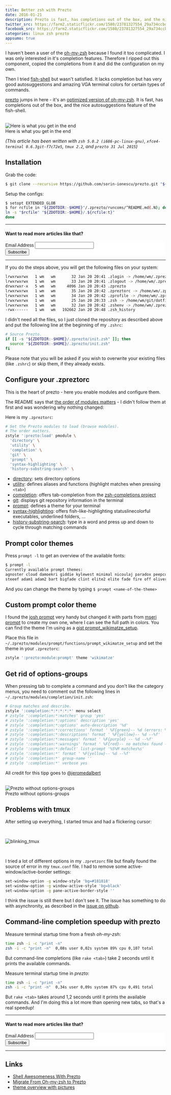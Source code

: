 ```yaml
---
title: Better zsh with Prezto
date: 2016-01-21
description: Prezto is fast, has completions out of the box, and the nice autosuggestions feature of the fish-shell.
twitter_src: https://farm2.staticflickr.com/1580/23781327554_29a734ccbd_o_d.png
facebook_src: https://farm2.staticflickr.com/1580/23781327554_29a734ccbd_o_d.png
categories: linux zsh prezto
appsumo: true
---
```


I haven't been a user of the [oh-my-zsh](https://github.com/robbyrussell/oh-my-zsh "oh-my-zsh") because I found it too
complicated. I was only interested in it's completion features. Therefore I ripped out this component, copied the completions from it and did the
configuration on my own.


Then I tried [fish-shell](https://github.com/sorin-ionescu/prezto "fish-shell") but wasn't satisfied.
It lacks completion but has very good autosuggestions and amazing VGA terminal colors for certain types of
commands.


[prezto](https://github.com/sorin-ionescu/prezto "prezto") jumps in here - it's an
[optimized version of oh-my-zsh](https://github.com/robbyrussell/oh-my-zsh/issues/377). It is fast,
has completions out of the box, and the nice autosuggestions feature of the fish-shell.


<br>

<img src="https://farm2.staticflickr.com/1580/23781327554_29a734ccbd_o_d.png" class="big center" alt="Here is what you get in the end"/>
<div class="caption">Here is what you get in the end</div>


*(This article has been written with `zsh 5.0.2 (i686-pc-linux-gnu)`, `xfce4-terminal 0.6.3git-f7c72e5`,
`tmux 2.2`, and `prezto 31 Jul 2015`)*


## Installation

Grab the code:


```sh
$ git clone --recursive https://github.com/sorin-ionescu/prezto.git "${ZDOTDIR:-$HOME}/.zprezto"
```


Setup the configs:


```sh
$ setopt EXTENDED_GLOB
$ for rcfile in "${ZDOTDIR:-$HOME}"/.zprezto/runcoms/^README.md(.N); do
ln -s "$rcfile" "${ZDOTDIR:-$HOME}/.${rcfile:t}"
done
```


<hr>
<div class="default alert">
  <h4>Want to read more articles like that?</h4>
  <link href="//cdn-images.mailchimp.com/embedcode/classic-10_7.css" rel="stylesheet" type="text/css">
  <style type="text/css">
    #mc_embed_signup{background:#fff; clear:left; font:14px Helvetica,Arial,sans-serif; }
    /* Add your own MailChimp form style overrides in your site stylesheet or in this style block.
       We recommend moving this block and the preceding CSS link to the HEAD of your HTML file. */
  </style>
  <div id="mc_embed_signup">
  <form action="//wikimatze.us6.list-manage.com/subscribe/post?u=4010f8ce18503766e176536f1&amp;id=863c3ac16a" method="post" id="mc-embedded-subscribe-form" name="mc-embedded-subscribe-form" class="validate" target="_blank" novalidate>
    <div id="mc_embed_signup_scroll">
    <div class="mc-field-group">
      <label for="mce-EMAIL">Email Address </label>
      <input type="email" value="" name="EMAIL" class="required email" id="mce-EMAIL">
    </div>
    <div id="mce-responses" class="clear">
      <div class="response" id="mce-error-response" style="display:none"></div>
      <div class="response" id="mce-success-response" style="display:none"></div>
    </div>
      <div style="position: absolute; left: -5000px;" aria-hidden="true"><input type="text" name="b_4010f8ce18503766e176536f1_863c3ac16a" tabindex="-1" value=""></div>
      <div class="clear"><input type="submit" value="Subscribe" name="subscribe" id="mc-embedded-subscribe" class="button"></div>
    </div>
  </form>
  </div>
</div>
<hr>


If you do the steps above, you will get the following files on your system:


```sh
lrwxrwxrwx   1 wm   wm       32 Jan 20 20:41 .zlogin -> /home/wm/.zprezto/runcoms/zlogin
lrwxrwxrwx   1 wm   wm       33 Jan 20 20:41 .zlogout -> /home/wm/.zprezto/runcoms/zlogout
drwxrwxr-x   5 wm   wm     4096 Jan 20 20:43 .zprezto
lrwxrwxrwx   1 wm   wm       35 Jan 20 20:42 .zpreztorc -> /home/wm/.zprezto/runcoms/zpreztorc
lrwxrwxrwx   1 wm   wm       34 Jan 20 20:42 .zprofile -> /home/wm/.zprezto/runcoms/zprofile
lrwxrwxrwx   1 wm   wm       25 Jan 20 20:33 .zsh -> /home/wm/git/dotfiles/zsh
lrwxrwxrwx   1 wm   wm       32 Jan 20 20:42 .zshenv -> /home/wm/.zprezto/runcoms/zshenv
-rwx------   1 wm   wm   192662 Jan 20 20:48 .zsh_history
```

I didn't need all the files, so I just cloned the repository as described above and put the following line at the
beginning of my `.zshrc`:


```sh
# Source Prezto.
if [[ -s "${ZDOTDIR:-$HOME}/.zprezto/init.zsh" ]]; then
  source "${ZDOTDIR:-$HOME}/.zprezto/init.zsh"
fi
```


Please note that you will be asked if you wish to overwrite your existing files (like `.zshrc`) or skip them, if they
already exists.


## Configure your .zpreztorc

This is the heart of prezto - here you enable modules and configure them.


The README says that [the order of modules matters](https://github.com/sorin-ionescu/prezto/blob/master/runcoms/zpreztorc#L25 "the modules order matters") - I didn't follow them at first and was wondering why nothing changed:


Here is my `.zpreztorc`:


```sh
# Set the Prezto modules to load (browse modules).
# The order matters.
zstyle ':prezto:load' pmodule \
  'directory' \
  'utility' \
  'completion' \
  'git' \
  'prompt' \
  'syntax-highlighting' \
  'history-substring-search' \
```


- [directory](https://github.com/sorin-ionescu/prezto/tree/master/modules/directory "directory"): sets directory options
- [utility](https://github.com/sorin-ionescu/prezto/tree/master/modules/utility "utility"): defines aliases and functions (highlight matches when pressing `<tab>`)
- [completion](https://github.com/sorin-ionescu/prezto/tree/master/modules/completion "completion"): offers tab-completion
from the [zsh-completions project](https://github.com/zsh-users/zsh-completions "zsh-completions project")
- [git](https://github.com/sorin-ionescu/prezto/tree/master/modules/git "git"): displays git repository information in the terminal
- [prompt](https://github.com/sorin-ionescu/prezto/tree/master/modules/prompt "prompt"): defines a theme for your terminal
- [syntax-highlighting](https://github.com/sorin-ionescu/prezto/tree/master/modules/syntax-highlighting "syntax-highlighting"): offers fish-like-highlighting statuslinecolorful executables, underlined folders, ...
- [history-substring-search](https://github.com/sorin-ionescu/prezto/tree/master/modules/history-substring-search "history-substring-search"): type in a word and press up and down to cycle through matching commands


## Prompt color themes

Press `prompt -l` to get an overview of the available fonts:


```sh
$ prompt -l
Currently available prompt themes:
agnoster cloud damoekri giddie kylewest minimal nicoulaj paradox peepcode powerline pure skwp smiley sorin
steeef adam1 adam2 bart bigfade clint elite2 elite fade fire off oliver pws redhat suse walters zefram
```


And you can change the theme by typing `$ prompt <name-of-the-theme>`


## Custom prompt color theme

I found the [josh prompt](https://gist.github.com/Veraticus/1b30a6b6cbe8dae57e9f#file-prompt_josh_setup-zsh "josh") very handy but changed it with parts from [mseri prompt](http://www.mseri.me/again-on-zsh/ "mseri") to create my own one, where I can see the full path in colors. You can find the theme I'm using as a [gist prompt\_wikimatze\_setup](https://gist.github.com/wikimatze/4c2fbaf8ebe1e8ce0c1f#file-prompt_wikimatze_setup "gist prompt\_wikimatze\_setup").

Place this file in `~/.zprezto/modules/prompt/functions/prompt_wikimatze_setup` and set the theme in your `.zpreztorc`:


```sh
zstyle ':prezto:module:prompt' theme 'wikimatze'
```


## Get rid of options-groups

When pressing tab to complete a command and you don't like the category menus, you need to comment out the following
lines in `~/.zprezto/modules/completion/init.zsh`:


```sh
# Group matches and describe.
zstyle ':completion:*:*:*:*:*' menu select
# zstyle ':completion:*:matches' group 'yes'
# zstyle ':completion:*:options' description 'yes'
# zstyle ':completion:*:options' auto-description '%d'
# zstyle ':completion:*:corrections' format ' %F{green}-- %d (errors: %e) --%f'
# zstyle ':completion:*:descriptions' format ' %F{yellow}-- %d --%f'
# zstyle ':completion:*:messages' format ' %F{purple} -- %d --%f'
# zstyle ':completion:*:warnings' format ' %F{red}-- no matches found --%f'
# zstyle ':completion:*:default' list-prompt '%S%M matches%s'
# zstyle ':completion:*' format ' %F{yellow}-- %d --%f'
# zstyle ':completion:*' group-name ''
# zstyle ':completion:*' verbose yes
```


All credit for this tipp goes to [@jeromedalbert](https://twitter.com/jeromedalbert "jeromedalbert")


<br>

<img src="https://farm2.staticflickr.com/1578/24113994870_9665eba9cf_o_d.png" class="big center" alt="Prezto without options-groups"/>
<div class="caption">Prezto without options-groups</div>


## Problems with tmux

After setting up everything, I started tmux and had a flickering cursor:


<br>

![blinking_tmux](https://cloud.githubusercontent.com/assets/264708/12245132/35b399fe-b8a7-11e5-9e57-22c571a5c185.gif)

<br>


I tried a lot of different options in my `.zpretzorc` file but finally found the source of error in my `tmux.conf` file. I
had to remove some active-window/active-border settings:


```sh
set-window-option -g window-style 'bg=#181818'
set-window-option -g window-active-style 'bg=black'
set-window-option -g pane-active-border-style ''
```


I think the issue is still there but I don't see it. The issue has something to do with asynchronity, as described in the [issue on github](https://github.com/sorin-ionescu/prezto/issues/796 "issue on github").


## Command-line completion speedup with prezto

Measure terminal startup time from a fresh *oh-my-zsh*:


```sh
time zsh -i -c "print -n"
zsh -i -c "print -n"  0,08s user 0,02s system 89% cpu 0,107 total
```


But command-line completions (like `rake <tab>`) take 2 seconds until it prints the available commands.


Measure terminal startup time in *prezto*:


```sh
time zsh -i -c "print -n"
zsh -i -c "print -n"  0,34s user 0,09s system 87% cpu 0,491 total
```


But `rake <tab>` takes around 1,2 seconds until it prints the available commands. And I'm doing this a lot more than
opening new tabs, so that's a real speedup!


<hr>
<div class="default alert">
  <h4>Want to read more articles like that?</h4>
  <link href="//cdn-images.mailchimp.com/embedcode/classic-10_7.css" rel="stylesheet" type="text/css">
  <style type="text/css">
    #mc_embed_signup{background:#fff; clear:left; font:14px Helvetica,Arial,sans-serif; }
    /* Add your own MailChimp form style overrides in your site stylesheet or in this style block.
       We recommend moving this block and the preceding CSS link to the HEAD of your HTML file. */
  </style>
  <div id="mc_embed_signup">
  <form action="//wikimatze.us6.list-manage.com/subscribe/post?u=4010f8ce18503766e176536f1&amp;id=863c3ac16a" method="post" id="mc-embedded-subscribe-form" name="mc-embedded-subscribe-form" class="validate" target="_blank" novalidate>
    <div id="mc_embed_signup_scroll">
    <div class="mc-field-group">
      <label for="mce-EMAIL">Email Address </label>
      <input type="email" value="" name="EMAIL" class="required email" id="mce-EMAIL">
    </div>
    <div id="mce-responses" class="clear">
      <div class="response" id="mce-error-response" style="display:none"></div>
      <div class="response" id="mce-success-response" style="display:none"></div>
    </div>
      <div style="position: absolute; left: -5000px;" aria-hidden="true"><input type="text" name="b_4010f8ce18503766e176536f1_863c3ac16a" tabindex="-1" value=""></div>
      <div class="clear"><input type="submit" value="Subscribe" name="subscribe" id="mc-embedded-subscribe" class="button"></div>
    </div>
  </form>
  </div>
</div>
<hr>


## Links

- [Shell Awesomeness With Prezto](http://joshsymonds.com/blog/2014/06/12/shell-awesomeness-with-prezto/ "Shell Awesomeness With Prezto")
- [Migrate From Oh-my-zsh to Prezto](http://jeromedalbert.com/migrate-from-oh-my-zsh-to-prezto/ "Migrate From Oh-my-zsh to Prezto")
- [theme overview with pictures](http://mikebuss.com/2014/04/07/customizing-prezto/ "theme overview with pictures")

